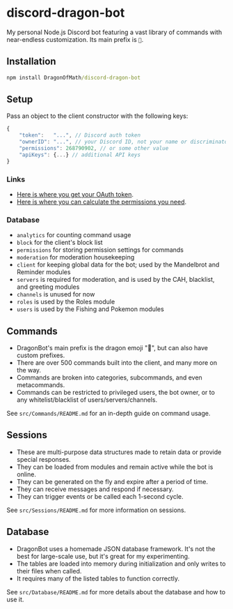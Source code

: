 # discord-dragon-bot
My personal Node.js Discord bot featuring a vast library of commands with near-endless customization. Its main prefix is `🐉`.

## Installation
```bat
npm install DragonOfMath/discord-dragon-bot
```


## Setup
Pass an object to the client constructor with the following keys:
```js
{
	"token":   "...", // Discord auth token
	"ownerID": "...", // your Discord ID, not your name or discriminator
	"permissions": 268790902, // or some other value
	"apiKeys": {...} // additional API keys
}
```

### Links
 * [Here is where you get your OAuth token](https://discordapp.com/developers/applications/me).
 * [Here is where you can calculate the permissions you need](https://discordapp.com/developers/tools/permissions-calculator).

### Database
 * `analytics` for counting command usage
 * `block` for the client's block list
 * `permissions` for storing permission settings for commands
 * `moderation` for moderation housekeeping
 * `client` for keeping global data for the bot; used by the Mandelbrot and Reminder modules
 * `servers` is required for moderation, and is used by the CAH, blacklist, and greeting modules
 * `channels` is unused for now
 * `roles` is used by the Roles module
 * `users` is used by the Fishing and Pokemon modules

 
## Commands
 * DragonBot's main prefix is the dragon emoji "🐉", but can also have custom prefixes.
 * There are over 500 commands built into the client, and many more on the way.
 * Commands are broken into categories, subcommands, and even metacommands.
 * Commands can be restricted to privileged users, the bot owner, or to any whitelist/blacklist of users/servers/channels.

See `src/Commands/README.md` for an in-depth guide on command usage.


## Sessions
 * These are multi-purpose data structures made to retain data or provide special responses.
 * They can be loaded from modules and remain active while the bot is online.
 * They can be generated on the fly and expire after a period of time.
 * They can receive messages and respond if necessary.
 * They can trigger events or be called each 1-second cycle.

See `src/Sessions/README.md` for more information on sessions.


## Database
 * DragonBot uses a homemade JSON database framework. It's not the best for large-scale use, but it's great for my experimenting.
 * The tables are loaded into memory during initialization and only writes to their files when called.
 * It requires many of the listed tables to function correctly.

See `src/Database/README.md` for more details about the database and how to use it.